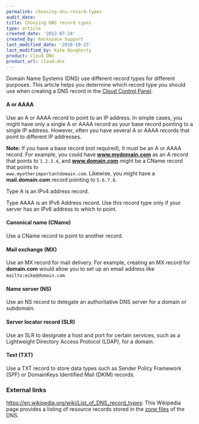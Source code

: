 ```yaml
---
permalink: choosing-dns-record-types
audit_date:
title: Choosing DNS record types
type: article
created_date: '2012-07-24'
created_by: Rackspace Support
last_modified_date: '2018-10-23'
last_modified_by: Kate Dougherty
product: Cloud DNS
product_url: cloud-dns
---
```


Domain Name Systems (DNS) use different record types for different purposes. This
article helps you determine which record type you should use when
creating a DNS record in the [Cloud Control Panel](https://login.rackspace.com/).

#### A or AAAA

Use an A or AAAA record to point to an IP address. In simple cases, you might
have only a single A or AAAA record as your base record pointing to a
single IP address. However, often you have several A or AAAA
records that point to different IP addresses.

**Note:** If you have a base record (not required), 
it must be an A or AAAA record. For example, you could have 
**www.mydomain.com** as an A record that points to `1.2.3.4`, and 
**www.domain.com** might be a CName record that points to  
`www.myotherimportantdomain.com`.  Likewise, you might have a 
**mail.domain.com** record pointing to `5.6.7.8`.

Type A is an IPv4 address record.

Type AAAA is an IPv6 Address record. Use this record type only if your server
has an IPv6 address to which to point.

#### Canonical name (CName)

Use a CName record to point to another record.

#### Mail exchange (MX)

Use an MX record for mail delivery. For example, creating an MX record for **domain.com** would allow you to set up an email address like `mailto:mike@domain.com`.

#### Name server (NS)

Use an NS record to delegate an authoritative DNS server for a domain or subdomain.

#### Server locator record (SLR)

Use an SLR to designate a host and port for certain services, such as a Lightweight 
Directory Access Protocol (LDAP), for a domain.

#### Text (TXT)

Use a TXT record to store data types such as Sender Policy Framework (SPF) or DomainKeys Identified Mail (DKIM) records.

### External links

<https://en.wikipedia.org/wiki/List_of_DNS_record_types>: This Wikipedia page provides a listing of resource records
stored in the [zone files](https://en.wikipedia.org/wiki/Zone_file) of the DNS.
